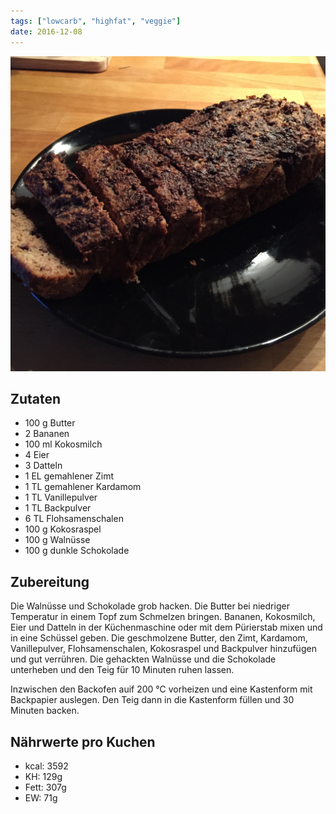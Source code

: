 ```yaml
---
tags: ["lowcarb", "highfat", "veggie"]
date: 2016-12-08
---
```


![](../img/bananenbrot.jpg)

## Zutaten
- 100 g     Butter
- 2         Bananen
- 100 ml    Kokosmilch
- 4         Eier
- 3         Datteln
- 1 EL      gemahlener Zimt
- 1 TL      gemahlener Kardamom
- 1 TL      Vanillepulver
- 1 TL      Backpulver
- 6 TL      Flohsamenschalen
- 100 g     Kokosraspel
- 100 g     Walnüsse
- 100 g     dunkle Schokolade

## Zubereitung

Die Walnüsse und Schokolade grob hacken. Die Butter bei niedriger Temperatur in einem Topf zum Schmelzen bringen. Bananen, Kokosmilch, Eier und Datteln in der Küchenmaschine oder mit dem Pürierstab mixen und in eine Schüssel geben. Die geschmolzene Butter, den Zimt, Kardamom, Vanillepulver, Flohsamenschalen, Kokosraspel und Backpulver hinzufügen und gut verrühren. Die gehackten Walnüsse und die Schokolade unterheben und den Teig für 10 Minuten ruhen lassen.

Inzwischen den Backofen auif 200 ℃ vorheizen und eine Kastenform mit Backpapier auslegen.
Den Teig dann in die Kastenform füllen und 30 Minuten backen.

## Nährwerte pro Kuchen
- kcal: 3592
- KH:    129g
- Fett:  307g
- EW:     71g
